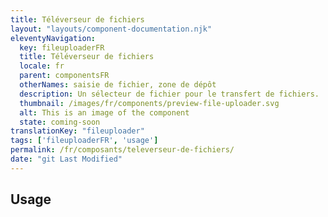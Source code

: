 ```yaml
---
title: Téléverseur de fichiers
layout: "layouts/component-documentation.njk"
eleventyNavigation:
  key: fileuploaderFR
  title: Téléverseur de fichiers
  locale: fr
  parent: componentsFR
  otherNames: saisie de fichier, zone de dépôt
  description: Un sélecteur de fichier pour le transfert de fichiers.
  thumbnail: /images/fr/components/preview-file-uploader.svg
  alt: This is an image of the component
  state: coming-soon
translationKey: "fileuploader"
tags: ['fileuploaderFR', 'usage']
permalink: /fr/composants/televerseur-de-fichiers/
date: "git Last Modified"
---
```


## Usage